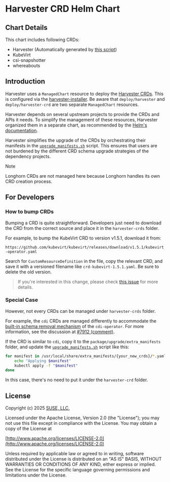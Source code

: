 # Harvester CRD Helm Chart

## Chart Details

This chart includes following CRDs:

- Harvester (Automatically generated by [this script](https://github.com/harvester/harvester/blob/master/scripts/generate-manifest))
- KubeVirt
- csi-snapshotter
- whereabouts

## Introduction

Harvester uses a `ManagedChart` resource to deploy the [Harvester CRDs](https://github.com/harvester/harvester/tree/master/deploy/charts/harvester-crd). This is configured via the [harvester-installer](https://github.com/harvester/harvester-installer/blob/master/pkg/config/templates/rancherd-10-harvester.yaml). Be aware that `deploy/harvester` and `deploy/harvester-crd` are two separate `ManagedChart` resources.

Harvester depends on several upstream projects to provide the CRDs and APIs it needs. To simplify the management of these resources, Harvester organized them in a separate chart, as recommended by the [Helm's documentation](https://helm.sh/docs/chart_best_practices/custom_resource_definitions/#method-2-separate-charts).

Harvester simplifies the upgrade of the CRDs by orchestrating their manifests in the [`upgrade_manifests.sh`](https://github.com/harvester/harvester/blob/50da36ac3b751c1a1dbfc8d25e5499a4c6216450/package/upgrade/upgrade_manifests.sh#L1358) script. This ensures that users are not burdened by the different CRD schema upgrade strategies of the dependency projects.
	
> [!Note]
> Longhorn CRDs are not managed here because Longhorn handles its own CRD creation process.

## For Developers

### How to bump CRDs

Bumping a CRD is quite straightforward. Developers just need to download the CRD from the correct source and place it in the `harvester-crds` folder.

For example, to bump the KubeVirt CRD to version v1.5.1, download it from:

`https://github.com/kubevirt/kubevirt/releases/download/v1.5.1/kubevirt-operator.yaml`

Search for `CustomResourceDefinition` in the file, copy the relevant CRD, and save it with a versioned filename like `crd-kubevirt-1.5.1.yaml`. Be sure to delete the old version.

> If you're interested in this change, please check [this issue](https://github.com/harvester/harvester/issues/8163) for more details.

### Special Case

However, not every CRDs can be managed under `harvester-crds` folder.

For example, the `cdi` CRDs are managed differently to accommodate the [built-in schema removal mechanism](https://github.com/kubevirt/containerized-data-importer/blob/e136558c999acce03291849aacc8154026e58445/pkg/operator/controller/callbacks.go#L61-L62) of the `cdi-operator`. For more information, see the discussion at [#7912 (comment)](https://github.com/harvester/harvester/issues/7912#issuecomment-2743944344).

If the CRD is similar to `cdi`, copy it to the `package/upgrade/extra_manifests` folder, and update the [`upgrade_manifests.sh`](https://github.com/harvester/harvester/blob/50da36ac3b751c1a1dbfc8d25e5499a4c6216450/package/upgrade/upgrade_manifests.sh#L1358) script like this:

```sh
for manifest in /usr/local/share/extra_manifests/{your_new_crds}/*.yaml; do
    echo "Applying $manifest"
    kubectl apply -f "$manifest"
done
```

In this case, there's no need to put it under the `harvester-crd` folder.

## License
Copyright (c) 2025 [SUSE, LLC.](https://www.suse.com/)

Licensed under the Apache License, Version 2.0 (the "License");
you may not use this file except in compliance with the License.
You may obtain a copy of the License at

[http://www.apache.org/licenses/LICENSE-2.0](http://www.apache.org/licenses/LICENSE-2.0)

Unless required by applicable law or agreed to in writing, software
distributed under the License is distributed on an "AS IS" BASIS,
WITHOUT WARRANTIES OR CONDITIONS OF ANY KIND, either express or implied.
See the License for the specific language governing permissions and
limitations under the License.
